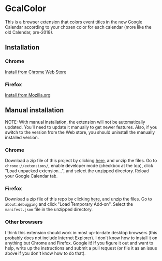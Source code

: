 # GcalColor

This is a browser extension that colors event titles in the new Google Calendar according to your chosen color for each calendar (more like the old Calendar, pre-2018).

## Installation

### Chrome

[Install from Chrome Web Store](https://chrome.google.com/webstore/detail/gcalcolor/edegnmdhngniabdiiidplepangdoccna)

### Firefox

[Install from Mozilla.org](https://addons.mozilla.org/en-US/firefox/addon/gcalcolor/)

## Manual installation

NOTE: With manual installation, the extension will not be automatically updated. You'll need to update it manually to get newer features. Also, if you switch to the version from the Web store, you should uninstall the manually installed version.

### Chrome

Download a zip file of this project by clicking [here](https://github.com/adelespinasse/gcalcolor/archive/master.zip), and unzip the files. Go to `chrome://extensions/`, enable developer mode (checkbox at the top), click "Load unpacked extension...", and select the unzipped directory. Reload your Google Calendar tab.

### Firefox

Download a zip file of this repo by clicking [here](https://github.com/adelespinasse/gcalcolor/archive/master.zip), and unzip the files. Go to `about:debugging` and click "Load Temporary Add-on". Select the `manifest.json` file in the unzipped directory.

### Other browsers

I think this extension should work in most up-to-date desktop browsers (this probably does not include Internet Explorer). I don't know how to install it on anything but Chrome and Firefox. Google it! If you figure it out and want to help, write up the instructions and submit a pull request (or file it as an issue above if you don't know how to do that).
